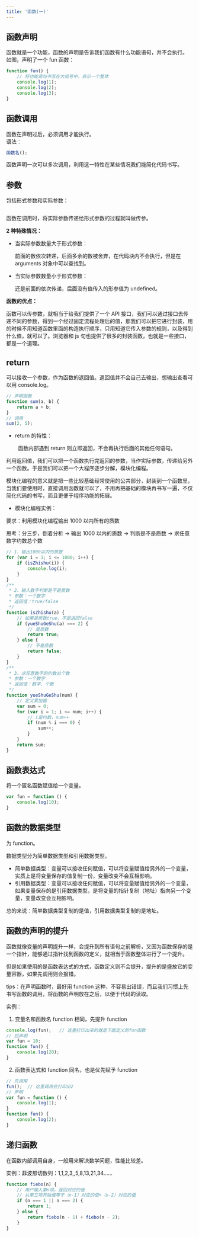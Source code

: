 ```yaml
---
title: '函数(一)'
---
```


## 函数声明

函数就是一个功能，函数的声明是告诉我们函数有什么功能语句，并不会执行。<br>
如图，声明了一个 fun 函数：

```js
function fun() {
    // 将功能语句书写在大括号中，表示一个整体
    console.log(1);
    console.log(2);
    console.log(3);
}
```

## 函数调用

函数在声明过后，必须调用才能执行。<br>
语法：

```js
函数名();
```

函数声明一次可以多次调用，利用这一特性在某些情况我们能简化代码书写。

## 参数

包括形式参数和实际参数：

<center>
    <img src="https://mynotes-1257961174.cos.ap-beijing.myqcloud.com/youdaoNotes/js-4/1.jpeg" alt="">
</center>

函数在调用时，将实际参数传递给形式参数的过程就叫做传参。

**2 种特殊情况：**

-   当实际参数数量大于形式参数：

    前面的数依次转递，后面多余的数被舍弃，在代码块内不会执行，但是在 arguments 对象中可以查找到。
-   当实际参数数量小于形式参数：

    还是前面的依次传递，后面没有值传入的形参值为 undefined。

**函数的优点：**

函数可以传参数，就相当于给我们提供了一个 API 接口，我们可以通过接口去传递不同的参数，得到一个经过固定流程处理后的值，那我们可以把它进行封装，用的时候不用知道函数里面的构造执行顺序，只用知道它传入参数的规则，以及得到什么值，就可以了。浏览器和 js 句也提供了很多的封装函数，也就是一些接口，都是一个道理。

## return

可以接收一个参数，作为函数的返回值。返回值并不会自己去输出，想输出查看可以用 console.log。
```js
// 声明函数
function sum(a, b) {
    return a + b;
}
// 调用
sum(2, 5);
```
- return 的特性：

&emsp;&emsp; 函数内部遇到 return 则立即返回，不会再执行后面的其他任何语句。

利用返回值，我们可以把一个函数执行完返回的参数，当作实际参数，传递给另外一个函数。于是我们可以把一个大程序逐步分解，模块化编程。

模块化编程的意义就是把一些比较基础经常使用的公共部分，封装到一个函数里，当我们要使用时，直接调用函数就可以了，不用再把基础的模块再书写一遍，不仅简化代码的书写，而且更便于程序功能的拓展。

- 模块化编程实例：

要求：利用模块化编程输出 1000 以内所有的质数

思考：分三步，倒着分析 → 输出 1000 以内的质数 → 判断是不是质数 → 求任意数字约数总个数

```js
// 1、输出1000以内的质数
for (var i = 1; i <= 1000; i++) {
    if (isZhishu(i)) {
        console.log(i);
    }
}
/**
 * 2、输入数字判断是不是质数
 * 参数：一个数字
 * 返回值：true/false
 */
function isZhishu(a) {
    // 如果是质数true，不是返回false
    if (yueShuGeShu(a) === 2) {
        // 是质数
        return true;
    } else {
        // 不是质数
        return false;
    }
}
/**
 * 3、求任意数字的约数总个数
 * 参数：一个数字
 * 返回值：数字、个数
 */
function yueShuGeShu(num) {
    // 定义累加器
    var sum = 0;
    for (var i = 1; i <= num; i++) {
        // i是约数，sum++
        if (num % i === 0) {
            sum++;
        }
    }
    return sum;
}
```

## 函数表达式

将一个匿名函数赋值给一个变量。
```js
var fun = function () {
    console.log(10);
}
```

## 函数的数据类型

为 function。

数据类型分为简单数据类型和引用数据类型。

- 简单数据类型：变量可以接收任何赋值，可以将变量赋值给另外的一个变量，实质上是将变量保存的值复制一份，变量改变不会互相影响。
- 引用数据类型：变量可以接收任何赋值，可以将变量赋值给另外的一个变量，如果变量保存的是引用数据类型，是将变量的指针复制（地址）指向另一个变量，变量改变会互相影响。

总的来说：简单数据类型复制的是值，引用数据类型复制的是地址。

## 函数的声明的提升

函数就像变量的声明提升一样，会提升到所有语句之前解析，又因为函数保存的是一个指针，能够通过指针找到函数的定义，就相当于函数整体进行了一个提升。

但是如果使用的是函数表达式的方式，函数定义则不会提升，提升的是盛放它的变量容器，如果先调用则会报错。

tips：在声明函数时，最好用 function 这种，不容易出错误，而且我们习惯上先书写函数的调用，将函数的声明放在之后，以便于代码的读取。

实例：
1. 变量名和函数名 function 相同，先提升 function

```js
console.log(fun);   // 这里打印出来的就是下面定义的fun函数
// 后声明
var fun = 10;
function fun() {
    console.log(20);
}
```

2. 函数表达式和 function 同名，也是优先赋予 function

```js
// 先调用
fun();  // 这里调用会打印出2
// 声明
var fun = function () {
    console.log(1);
}
function fun() {
    console.log(2);
}
```

## 递归函数

在函数内部调用自身，一般用来解决数学问题，性能比较差。

实例：菲波那切数列：1,1,2,3,,5,8,13,21,34……

```js
function fiebo(n) {
    // 用户输入第n项，返回对应的值
    // 从第三项开始值等于（n-1）对应的值+（n-2）对应的值
    if (n === 1 || n === 2) {
        return 1;
    } else {
        return fiebo(n - 1) + fiebo(n - 2);
    }
}
```
